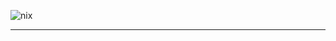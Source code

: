![nix](https://socialify.git.ci/reo101/rix101/image?description=1&font=Source%20Code%20Pro&forks=1&issues=1&logo=https%3A%2F%2Fpablo.tools%2Fnixoscolorful.svg&owner=1&pattern=Circuit%20Board&pulls=1&stargazers=1&theme=Dark)

<!-- <div align="center">
    <p>
        <a href="https://github.com/NixOS">
            <img src="https://img.shields.io/badge/NixOS?style=flat-square&logo=nix" alt="NixOS"/>
        </a>
        <a href="https://github.com/t184256/nix-on-droid">
            <img src="https://img.shields.io/badge/nix%2Don%2Ddroid?style=flat-square&logo=nix" alt="nix-on-droid"/>
        </a>
        <a href="https://github.com/LnL7/nix-darwin">
            <img src="https://img.shields.io/badge/nix%2Ddarwin?style=flat-square&logo=nix" alt="nix-darwin"/>
        </a>
    </p>
    <p>
        <a href="https://nixos.org/">
            <img src="https://img.shields.io/badge/Made%20with%20Nix-lightblue.svg?style=for-the-badge&logo=nix" alt="Nix"/>
        </a>
        <a href="https://github.com/reo101/rix101/blob/main/LICENSE">
            <img src="https://img.shields.io/github/license/reo101/rix101?style=flat-square&logo=MIT&label=License" alt="License"/>
        </a>
        <a href="https://github.com/reo101/rix101/pulse">
            <img alt="Last Commit" src="https://img.shields.io/github/last-commit/reo101/rix101"/>
        </a>
    </p>
</div> -->

<!-- ```
      ___         ___             ___      
     /  /\       /  /\           /__/|     
    /  /::\     /  /:/          |  |:|     
   /  /:/\:\   /__/::\          |  |:|     
  /  /:/~/:/   \__\/\:\       __|__|:|     
 /__/:/ /:/___    \  \:\     /__/::::\____ 
 \  \:\/:::::/     \  \:\__     ~\~~\::::/ 
  \  \::/~~~~       \  \:\/\     |~~|:|~~  
   \  \:\            \__\::/     |  |:|    
    \  \:\           /__/:/      |  |:|    
     \__\/           \__\/       |__|/     
``` -->

---
